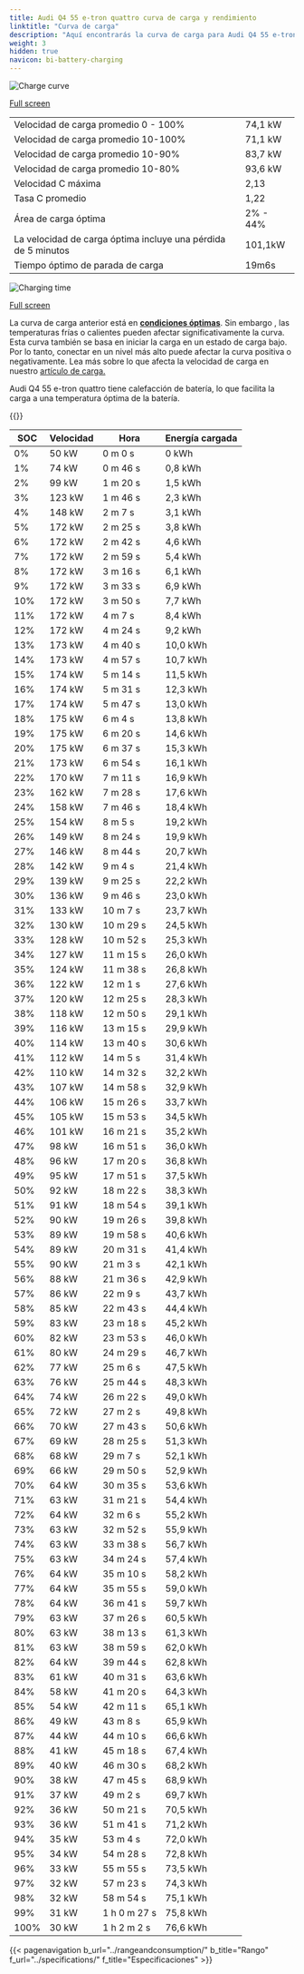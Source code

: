 ```yaml
---
title: Audi Q4 55 e-tron quattro curva de carga y rendimiento
linktitle: "Curva de carga"
description: "Aquí encontrarás la curva de carga para Audi Q4 55 e-tron quattro."
weight: 3
hidden: true
navicon: bi-battery-charging
---
```

<!-- markdownlint-disable MD033 -->
<img src="/images/models/audi/q4_e-tron/q4_55_e-tron_quattro/chargingcurve.svg" alt="Charge curve" class="img-fluid">

[Full screen](/images/models/audi/q4_e-tron/q4_55_e-tron_quattro/chargingcurve.svg)


<table class="table table-striped border">
<tbody>
<tr>
<td>Velocidad de carga promedio 0 - 100%</td><td>74,1 kW</td>
</tr>
<tr>
<td>Velocidad de carga promedio 10-100%</td><td>71,1 kW</td>
</tr>
<tr>
<td>Velocidad de carga promedio 10-90%</td><td>83,7 kW</td>
</tr>
<tr>
<td>Velocidad de carga promedio 10-80%</td><td>93,6 kW</td>
</tr>
<tr>
<td>Velocidad C máxima</td><td>2,13</td>
</tr>
<tr>
<td>Tasa C promedio</td><td>1,22</td>
</tr>
<tr>
<td>Área de carga óptima</td><td>2% - 44%</td>
</tr>
<tr>
<td>La velocidad de carga óptima incluye una pérdida de 5 minutos</td><td>101,1kW</td>
</tr>
<tr>
<td>Tiempo óptimo de parada de carga</td><td>19m6s</td>
</tr>
</tbody>
</table>
<img src="/images/models/audi/q4_e-tron/q4_55_e-tron_quattro/chargingtime.svg" alt="Charging time" class="img-fluid">

[Full screen](/images/models/audi/q4_e-tron/q4_55_e-tron_quattro/chargingtime.svg)


La curva de carga anterior está en **[condiciones óptimas](../../../../../technology/battery/charging/#temperatura)**. Sin embargo , las temperaturas frías o calientes pueden afectar significativamente la curva. Esta curva también se basa en iniciar la carga en un estado de carga bajo. Por lo tanto, conectar en un nivel más alto puede afectar la curva positiva o negativamente. Lea más sobre lo que afecta la velocidad de carga en nuestro [artículo de carga.](../../../../../technology/battery/charging/)


Audi Q4 55 e-tron quattro tiene calefacción de batería, lo que facilita la carga a una temperatura óptima de la batería.


{{<evkxdisplayaddarticle />}}
<table class="table table-striped border">
<thead>
<tr><th>SOC</th><th>Velocidad</th><th>Hora</th><th>Energía cargada</th></tr>
</thead>
<tbody>
<tr>
<td>0%</td><td>50 kW</td><td> 0 m 0 s </td><td>0 kWh </td>
</tr>
<tr>
<td>1%</td><td>74 kW</td><td> 0 m 46 s </td><td>0,8 kWh </td>
</tr>
<tr>
<td>2%</td><td>99 kW</td><td> 1 m 20 s </td><td>1,5 kWh </td>
</tr>
<tr>
<td>3%</td><td>123 kW</td><td> 1 m 46 s </td><td>2,3 kWh </td>
</tr>
<tr>
<td>4%</td><td>148 kW</td><td> 2 m 7 s </td><td>3,1 kWh </td>
</tr>
<tr>
<td>5%</td><td>172 kW</td><td> 2 m 25 s </td><td>3,8 kWh </td>
</tr>
<tr>
<td>6%</td><td>172 kW</td><td> 2 m 42 s </td><td>4,6 kWh </td>
</tr>
<tr>
<td>7%</td><td>172 kW</td><td> 2 m 59 s </td><td>5,4 kWh </td>
</tr>
<tr>
<td>8%</td><td>172 kW</td><td> 3 m 16 s </td><td>6,1 kWh </td>
</tr>
<tr>
<td>9%</td><td>172 kW</td><td> 3 m 33 s </td><td>6,9 kWh </td>
</tr>
<tr>
<td>10%</td><td>172 kW</td><td> 3 m 50 s </td><td>7,7 kWh </td>
</tr>
<tr>
<td>11%</td><td>172 kW</td><td> 4 m 7 s </td><td>8,4 kWh </td>
</tr>
<tr>
<td>12%</td><td>172 kW</td><td> 4 m 24 s </td><td>9,2 kWh </td>
</tr>
<tr>
<td>13%</td><td>173 kW</td><td> 4 m 40 s </td><td>10,0 kWh </td>
</tr>
<tr>
<td>14%</td><td>173 kW</td><td> 4 m 57 s </td><td>10,7 kWh </td>
</tr>
<tr>
<td>15%</td><td>174 kW</td><td> 5 m 14 s </td><td>11,5 kWh </td>
</tr>
<tr>
<td>16%</td><td>174 kW</td><td> 5 m 31 s </td><td>12,3 kWh </td>
</tr>
<tr>
<td>17%</td><td>174 kW</td><td> 5 m 47 s </td><td>13,0 kWh </td>
</tr>
<tr>
<td>18%</td><td>175 kW</td><td> 6 m 4 s </td><td>13,8 kWh </td>
</tr>
<tr>
<td>19%</td><td>175 kW</td><td> 6 m 20 s </td><td>14,6 kWh </td>
</tr>
<tr>
<td>20%</td><td>175 kW</td><td> 6 m 37 s </td><td>15,3 kWh </td>
</tr>
<tr>
<td>21%</td><td>173 kW</td><td> 6 m 54 s </td><td>16,1 kWh </td>
</tr>
<tr>
<td>22%</td><td>170 kW</td><td> 7 m 11 s </td><td>16,9 kWh </td>
</tr>
<tr>
<td>23%</td><td>162 kW</td><td> 7 m 28 s </td><td>17,6 kWh </td>
</tr>
<tr>
<td>24%</td><td>158 kW</td><td> 7 m 46 s </td><td>18,4 kWh </td>
</tr>
<tr>
<td>25%</td><td>154 kW</td><td> 8 m 5 s </td><td>19,2 kWh </td>
</tr>
<tr>
<td>26%</td><td>149 kW</td><td> 8 m 24 s </td><td>19,9 kWh </td>
</tr>
<tr>
<td>27%</td><td>146 kW</td><td> 8 m 44 s </td><td>20,7 kWh </td>
</tr>
<tr>
<td>28%</td><td>142 kW</td><td> 9 m 4 s </td><td>21,4 kWh </td>
</tr>
<tr>
<td>29%</td><td>139 kW</td><td> 9 m 25 s </td><td>22,2 kWh </td>
</tr>
<tr>
<td>30%</td><td>136 kW</td><td> 9 m 46 s </td><td>23,0 kWh </td>
</tr>
<tr>
<td>31%</td><td>133 kW</td><td> 10 m 7 s </td><td>23,7 kWh </td>
</tr>
<tr>
<td>32%</td><td>130 kW</td><td> 10 m 29 s </td><td>24,5 kWh </td>
</tr>
<tr>
<td>33%</td><td>128 kW</td><td> 10 m 52 s </td><td>25,3 kWh </td>
</tr>
<tr>
<td>34%</td><td>127 kW</td><td> 11 m 15 s </td><td>26,0 kWh </td>
</tr>
<tr>
<td>35%</td><td>124 kW</td><td> 11 m 38 s </td><td>26,8 kWh </td>
</tr>
<tr>
<td>36%</td><td>122 kW</td><td> 12 m 1 s </td><td>27,6 kWh </td>
</tr>
<tr>
<td>37%</td><td>120 kW</td><td> 12 m 25 s </td><td>28,3 kWh </td>
</tr>
<tr>
<td>38%</td><td>118 kW</td><td> 12 m 50 s </td><td>29,1 kWh </td>
</tr>
<tr>
<td>39%</td><td>116 kW</td><td> 13 m 15 s </td><td>29,9 kWh </td>
</tr>
<tr>
<td>40%</td><td>114 kW</td><td> 13 m 40 s </td><td>30,6 kWh </td>
</tr>
<tr>
<td>41%</td><td>112 kW</td><td> 14 m 5 s </td><td>31,4 kWh </td>
</tr>
<tr>
<td>42%</td><td>110 kW</td><td> 14 m 32 s </td><td>32,2 kWh </td>
</tr>
<tr>
<td>43%</td><td>107 kW</td><td> 14 m 58 s </td><td>32,9 kWh </td>
</tr>
<tr>
<td>44%</td><td>106 kW</td><td> 15 m 26 s </td><td>33,7 kWh </td>
</tr>
<tr>
<td>45%</td><td>105 kW</td><td> 15 m 53 s </td><td>34,5 kWh </td>
</tr>
<tr>
<td>46%</td><td>101 kW</td><td> 16 m 21 s </td><td>35,2 kWh </td>
</tr>
<tr>
<td>47%</td><td>98 kW</td><td> 16 m 51 s </td><td>36,0 kWh </td>
</tr>
<tr>
<td>48%</td><td>96 kW</td><td> 17 m 20 s </td><td>36,8 kWh </td>
</tr>
<tr>
<td>49%</td><td>95 kW</td><td> 17 m 51 s </td><td>37,5 kWh </td>
</tr>
<tr>
<td>50%</td><td>92 kW</td><td> 18 m 22 s </td><td>38,3 kWh </td>
</tr>
<tr>
<td>51%</td><td>91 kW</td><td> 18 m 54 s </td><td>39,1 kWh </td>
</tr>
<tr>
<td>52%</td><td>90 kW</td><td> 19 m 26 s </td><td>39,8 kWh </td>
</tr>
<tr>
<td>53%</td><td>89 kW</td><td> 19 m 58 s </td><td>40,6 kWh </td>
</tr>
<tr>
<td>54%</td><td>89 kW</td><td> 20 m 31 s </td><td>41,4 kWh </td>
</tr>
<tr>
<td>55%</td><td>90 kW</td><td> 21 m 3 s </td><td>42,1 kWh </td>
</tr>
<tr>
<td>56%</td><td>88 kW</td><td> 21 m 36 s </td><td>42,9 kWh </td>
</tr>
<tr>
<td>57%</td><td>86 kW</td><td> 22 m 9 s </td><td>43,7 kWh </td>
</tr>
<tr>
<td>58%</td><td>85 kW</td><td> 22 m 43 s </td><td>44,4 kWh </td>
</tr>
<tr>
<td>59%</td><td>83 kW</td><td> 23 m 18 s </td><td>45,2 kWh </td>
</tr>
<tr>
<td>60%</td><td>82 kW</td><td> 23 m 53 s </td><td>46,0 kWh </td>
</tr>
<tr>
<td>61%</td><td>80 kW</td><td> 24 m 29 s </td><td>46,7 kWh </td>
</tr>
<tr>
<td>62%</td><td>77 kW</td><td> 25 m 6 s </td><td>47,5 kWh </td>
</tr>
<tr>
<td>63%</td><td>76 kW</td><td> 25 m 44 s </td><td>48,3 kWh </td>
</tr>
<tr>
<td>64%</td><td>74 kW</td><td> 26 m 22 s </td><td>49,0 kWh </td>
</tr>
<tr>
<td>65%</td><td>72 kW</td><td> 27 m 2 s </td><td>49,8 kWh </td>
</tr>
<tr>
<td>66%</td><td>70 kW</td><td> 27 m 43 s </td><td>50,6 kWh </td>
</tr>
<tr>
<td>67%</td><td>69 kW</td><td> 28 m 25 s </td><td>51,3 kWh </td>
</tr>
<tr>
<td>68%</td><td>68 kW</td><td> 29 m 7 s </td><td>52,1 kWh </td>
</tr>
<tr>
<td>69%</td><td>66 kW</td><td> 29 m 50 s </td><td>52,9 kWh </td>
</tr>
<tr>
<td>70%</td><td>64 kW</td><td> 30 m 35 s </td><td>53,6 kWh </td>
</tr>
<tr>
<td>71%</td><td>63 kW</td><td> 31 m 21 s </td><td>54,4 kWh </td>
</tr>
<tr>
<td>72%</td><td>64 kW</td><td> 32 m 6 s </td><td>55,2 kWh </td>
</tr>
<tr>
<td>73%</td><td>63 kW</td><td> 32 m 52 s </td><td>55,9 kWh </td>
</tr>
<tr>
<td>74%</td><td>63 kW</td><td> 33 m 38 s </td><td>56,7 kWh </td>
</tr>
<tr>
<td>75%</td><td>63 kW</td><td> 34 m 24 s </td><td>57,4 kWh </td>
</tr>
<tr>
<td>76%</td><td>64 kW</td><td> 35 m 10 s </td><td>58,2 kWh </td>
</tr>
<tr>
<td>77%</td><td>64 kW</td><td> 35 m 55 s </td><td>59,0 kWh </td>
</tr>
<tr>
<td>78%</td><td>64 kW</td><td> 36 m 41 s </td><td>59,7 kWh </td>
</tr>
<tr>
<td>79%</td><td>63 kW</td><td> 37 m 26 s </td><td>60,5 kWh </td>
</tr>
<tr>
<td>80%</td><td>63 kW</td><td> 38 m 13 s </td><td>61,3 kWh </td>
</tr>
<tr>
<td>81%</td><td>63 kW</td><td> 38 m 59 s </td><td>62,0 kWh </td>
</tr>
<tr>
<td>82%</td><td>64 kW</td><td> 39 m 44 s </td><td>62,8 kWh </td>
</tr>
<tr>
<td>83%</td><td>61 kW</td><td> 40 m 31 s </td><td>63,6 kWh </td>
</tr>
<tr>
<td>84%</td><td>58 kW</td><td> 41 m 20 s </td><td>64,3 kWh </td>
</tr>
<tr>
<td>85%</td><td>54 kW</td><td> 42 m 11 s </td><td>65,1 kWh </td>
</tr>
<tr>
<td>86%</td><td>49 kW</td><td> 43 m 8 s </td><td>65,9 kWh </td>
</tr>
<tr>
<td>87%</td><td>44 kW</td><td> 44 m 10 s </td><td>66,6 kWh </td>
</tr>
<tr>
<td>88%</td><td>41 kW</td><td> 45 m 18 s </td><td>67,4 kWh </td>
</tr>
<tr>
<td>89%</td><td>40 kW</td><td> 46 m 30 s </td><td>68,2 kWh </td>
</tr>
<tr>
<td>90%</td><td>38 kW</td><td> 47 m 45 s </td><td>68,9 kWh </td>
</tr>
<tr>
<td>91%</td><td>37 kW</td><td> 49 m 2 s </td><td>69,7 kWh </td>
</tr>
<tr>
<td>92%</td><td>36 kW</td><td> 50 m 21 s </td><td>70,5 kWh </td>
</tr>
<tr>
<td>93%</td><td>36 kW</td><td> 51 m 41 s </td><td>71,2 kWh </td>
</tr>
<tr>
<td>94%</td><td>35 kW</td><td> 53 m 4 s </td><td>72,0 kWh </td>
</tr>
<tr>
<td>95%</td><td>34 kW</td><td> 54 m 28 s </td><td>72,8 kWh </td>
</tr>
<tr>
<td>96%</td><td>33 kW</td><td> 55 m 55 s </td><td>73,5 kWh </td>
</tr>
<tr>
<td>97%</td><td>32 kW</td><td> 57 m 23 s </td><td>74,3 kWh </td>
</tr>
<tr>
<td>98%</td><td>32 kW</td><td> 58 m 54 s </td><td>75,1 kWh </td>
</tr>
<tr>
<td>99%</td><td>31 kW</td><td>1 h 0 m 27 s </td><td>75,8 kWh </td>
</tr>
<tr>
<td>100%</td><td>30 kW</td><td>1 h 2 m 2 s </td><td>76,6 kWh </td>
</tr>
</tbody>
</table>


{{< pagenavigation b_url="../rangeandconsumption/" b_title="Rango" f_url="../specifications/" f_title="Especificaciones" >}}

